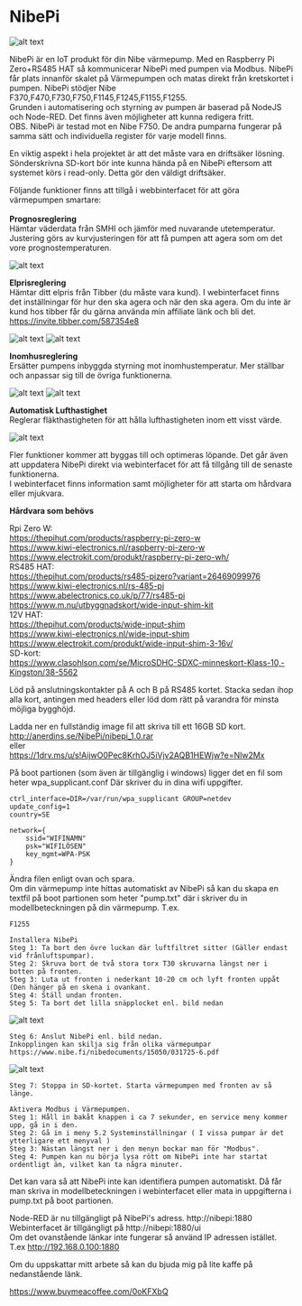 # NibePi

![alt text](https://github.com/bebben88/NibePi/blob/master/pics/nibepi-pic.jpg)

NibePi är en IoT produkt för din Nibe värmepump.
Med en Raspberry Pi Zero+RS485 HAT så kommunicerar NibePi med pumpen via Modbus. NibePi får plats innanför skalet på Värmepumpen och matas direkt från kretskortet i pumpen. NibePi stödjer Nibe F370,F470,F730,F750,F1145,F1245,F1155,F1255.<br>
Grunden i automatisering och styrning av pumpen är baserad på NodeJS och Node-RED. Det finns även möjligheter att kunna redigera fritt.<br>
OBS. NibePi är testad mot en Nibe F750. De andra pumparna fungerar på samma sätt och individuella register för varje modell finns.

En viktig aspekt i hela projektet är att det måste vara en driftsäker lösning. Sönderskrivna SD-kort bör inte kunna hända på en NibePi eftersom att systemet körs i read-only. Detta gör den väldigt driftsäker.<br>

Följande funktioner finns att tillgå i webbinterfacet för att göra värmepumpen smartare:<br><br>
<b>Prognosreglering</b><br>
Hämtar väderdata från SMHI och jämför med nuvarande utetemperatur. Justering görs av kurvjusteringen för att få pumpen att agera som om det vore prognostemperaturen.<br>

![alt text](https://raw.githubusercontent.com/bebben88/NibePi/master/pics/smhi.jpg)

<b>Elprisreglering</b><br>
Hämtar ditt elpris från Tibber (du måste vara kund). I webinterfacet finns det inställningar för hur den ska agera och när den ska agera. Om du inte är kund hos tibber får du gärna använda min affiliate länk och bli det. <a href="https://invite.tibber.com/587354e8">https://invite.tibber.com/587354e8</a><br>

![alt text](https://github.com/bebben88/NibePi/blob/master/pics/tibber1.jpg)
![alt text](https://github.com/bebben88/NibePi/blob/master/pics/tibber2.jpg)

<b>Inomhusreglering</b><br>
Ersätter pumpens inbyggda styrning mot inomhustemperatur. Mer ställbar och anpassar sig till de övriga funktionerna.<br>

![alt text](https://github.com/bebben88/NibePi/blob/master/pics/indoor1.jpg)
![alt text](https://github.com/bebben88/NibePi/blob/master/pics/indoor2.jpg)

<b>Automatisk Lufthastighet</b><br>
Reglerar fläkthastigheten för att hålla lufthastigheten inom ett visst värde.<br>

![alt text](https://github.com/bebben88/NibePi/blob/master/pics/airflow.jpg)

Fler funktioner kommer att byggas till och optimeras löpande. Det går även att uppdatera NibePi direkt via webinterfacet för att få tillgång till de senaste funktionerna.<br>
I webinterfacet finns information samt möjligheter för att starta om hårdvara eller mjukvara.

<b>Hårdvara som behövs</b>

Rpi Zero W:<br>
https://thepihut.com/products/raspberry-pi-zero-w<br>
https://www.kiwi-electronics.nl/raspberry-pi-zero-w<br>
https://www.electrokit.com/produkt/raspberry-pi-zero-wh/<br>
RS485 HAT:<br>
https://thepihut.com/products/rs485-pizero?variant=26469099976<br>
https://www.kiwi-electronics.nl/rs-485-pi<br>
https://www.abelectronics.co.uk/p/77/rs485-pi<br>
https://www.m.nu/utbyggnadskort/wide-input-shim-kit<br>
12V HAT:<br>
https://thepihut.com/products/wide-input-shim<br>
https://www.kiwi-electronics.nl/wide-input-shim<br>
https://www.electrokit.com/produkt/wide-input-shim-3-16v/<br>
SD-kort:<br>
https://www.clasohlson.com/se/MicroSDHC-SDXC-minneskort-Klass-10,-Kingston/38-5562<br>

Löd på anslutningskontakter på A och B på RS485 kortet. Stacka sedan ihop alla kort, antingen med headers eller löd dom rätt på varandra för minsta möjliga bygghöjd.<br>

Ladda ner en fullständig image fil att skriva till ett 16GB SD kort.<br>
http://anerdins.se/NibePi/nibepi_1.0.rar<br>
eller<br>
https://1drv.ms/u/s!AijwO0Pec8KrhOJ5iVjv2AQB1HEWjw?e=Nlw2Mx<br>

På boot partionen (som även är tillgänglig i windows) ligger det en fil som heter wpa_supplicant.conf Där skriver du in dina wifi uppgifter.
```
ctrl_interface=DIR=/var/run/wpa_supplicant GROUP=netdev
update_config=1
country=SE

network={
	ssid="WIFINAMN"
	psk="WIFILÖSEN"
	key_mgmt=WPA-PSK
}
```
Ändra filen enligt ovan och spara.<br>
Om din värmepump inte hittas automatiskt av NibePi så kan du skapa en textfil på boot partionen som heter "pump.txt" där i skriver du in modellbeteckningen på din värmepump. T.ex.
```
F1255
```

```
Installera NibePi
Steg 1: Ta bort den övre luckan där luftfiltret sitter (Gäller endast vid frånluftspumpar).
Steg 2: Skruva bort de två stora torx T30 skruvarna längst ner i botten på fronten.
Steg 3: Luta ut fronten i nederkant 10-20 cm och lyft fronten uppåt (Den hänger på en skena i ovankant.
Steg 4: Ställ undan fronten.
Steg 5: Ta bort det lilla snäpplocket enl. bild nedan
```
![alt text](https://github.com/bebben88/NibePi/blob/master/pics/nibepi_1.jpg)
```
Steg 6: Anslut NibePi enl. bild nedan.
Inkopplingen kan skilja sig från olika värmepumpar https://www.nibe.fi/nibedocuments/15050/031725-6.pdf 
```
![alt text](https://github.com/bebben88/NibePi/blob/master/pics/nibepi_2.jpg)
```
Steg 7: Stoppa in SD-kortet. Starta värmepumpen med fronten av så länge.
```
```
Aktivera Modbus i Värmepumpen.
Steg 1: Håll in bakåt knappen i ca 7 sekunder, en service meny kommer upp, gå in i den.
Steg 2: Gå in i meny 5.2 Systeminställningar ( I vissa pumpar är det ytterligare ett menyval )
Steg 3: Nästan längst ner i den menyn bockar man för "Modbus".
Steg 4: Pumpen kan nu börja lysa rött om NibePi inte har startat ordentligt än, vilket kan ta några minuter.
```

Det kan vara så att NibePi inte kan identifiera pumpen automatiskt. Då får man skriva in modellbeteckningen i webinterfacet eller mata in uppgifterna i pump.txt på boot partionen.

Node-RED är nu tillgängligt på NibePi's adress. http://nibepi:1880<br>
Webinterfacet är tillgängligt på http://nibepi:1880/ui<br>
Om det ovanstående länkar inte fungerar så använd IP adressen istället. T.ex http://192.168.0.100:1880

Om du uppskattar mitt arbete så kan du bjuda mig på lite kaffe på nedanstående länk.

https://www.buymeacoffee.com/0oKFXbQ
